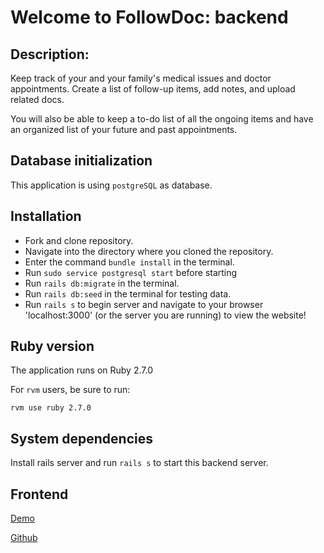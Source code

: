 # Welcome to FollowDoc: backend

## Description:

Keep track of your and your family's medical issues and doctor appointments.
Create a list of follow-up items, add notes, and upload related docs.

You will also be able to keep a to-do list of all the ongoing items and have an organized list of your future and past appointments.

## Database initialization

This application is using `postgreSQL` as database.

## Installation

- Fork and clone repository.
- Navigate into the directory where you cloned the repository.
- Enter the command `bundle install` in the terminal.
- Run `sudo service postgresql start` before starting
- Run `rails db:migrate` in the terminal.
- Run `rails db:seed` in the terminal for testing data.
- Run `rails s` to begin server and navigate to your browser 'localhost:3000' (or the server you are running) to view the website!

## Ruby version

The application runs on Ruby 2.7.0

For `rvm` users, be sure to run:

```
rvm use ruby 2.7.0
```

## System dependencies

Install rails server and run `rails s` to start this backend server.

## Frontend
[Demo](http://follow-doc.surge.sh/)

[Github](https://github.com/cohenoa33/follow-doc-frontend)
